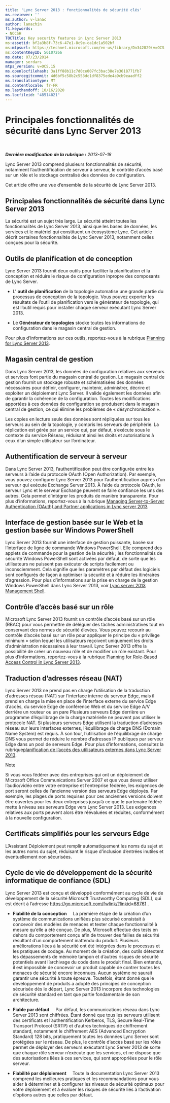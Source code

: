 ```yaml
---
title: 'Lync Server 2013 : fonctionnalités de sécurité clés'
ms.reviewer: ''
ms.author: v-lanac
author: lanachin
f1.keywords:
- NOCSH
TOCTitle: Key security features in Lync Server 2013
ms:assetid: bf2a3b8f-73c6-47e1-8c9e-ca1dc1a502bf
ms:mtpsurl: https://technet.microsoft.com/en-us/library/Dn342829(v=OCS.15)
ms:contentKeyID: 56107266
ms.date: 07/23/2014
manager: serdars
mtps_version: v=OCS.15
ms.openlocfilehash: 3a1ff88b11c7d0ce007fc3bac38e7e3618771fb7
ms.sourcegitcommit: 4d6bf5c58b2c553dc1df8375ede4a9cb9eaadff2
ms.translationtype: MT
ms.contentlocale: fr-FR
ms.lasthandoff: 10/16/2020
ms.locfileid: "48514021"
---
```

# <a name="key-security-features-in-lync-server-2013"></a>Principales fonctionnalités de sécurité dans Lync Server 2013

<div data-xmlns="http://www.w3.org/1999/xhtml">

<div class="topic" data-xmlns="http://www.w3.org/1999/xhtml" data-msxsl="urn:schemas-microsoft-com:xslt" data-cs="https://msdn.microsoft.com/">

<div data-asp="https://msdn2.microsoft.com/asp">



</div>

<div id="mainSection">

<div id="mainBody">

<span> </span>

_**Dernière modification de la rubrique :** 2013-07-18_

Lync Server 2013 comprend plusieurs fonctionnalités de sécurité, notamment l’authentification de serveur à serveur, le contrôle d’accès basé sur un rôle et le stockage centralisé des données de configuration.

Cet article offre une vue d’ensemble de la sécurité de Lync Server 2013.

<div>

## <a name="key-security-features-in-lync-server-2013"></a>Principales fonctionnalités de sécurité dans Lync Server 2013

La sécurité est un sujet très large. La sécurité atteint toutes les fonctionnalités de Lync Server 2013, ainsi que les bases de données, les services et le matériel qui constituent un écosystème Lync. Cet article décrit certaines fonctionnalités de Lync Server 2013, notamment celles conçues pour la sécurité.

<div>

## <a name="planning-and-design-tools"></a>Outils de planification et de conception

Lync Server 2013 fournit deux outils pour faciliter la planification et la conception et réduire le risque de configuration inpropre des composants de Lync Server.

  - L' **outil de planification** de la topologie automatise une grande partie du processus de conception de la topologie. Vous pouvez exporter les résultats de l’outil de planification vers le générateur de topologie, qui est l’outil requis pour installer chaque serveur exécutant Lync Server 2013.

  - Le **Générateur de topologies** stocke toutes les informations de configuration dans le magasin central de gestion.

Pour plus d’informations sur ces outils, reportez-vous à la rubrique [Planning for Lync Server 2013](lync-server-2013-planning.md).

</div>

<div>

## <a name="central-management-store"></a>Magasin central de gestion

Dans Lync Server 2013, les données de configuration relatives aux serveurs et services font partie du magasin central de gestion. Le magasin central de gestion fournit un stockage robuste et schématisées des données nécessaires pour définir, configurer, maintenir, administrer, décrire et exploiter un déploiement Lync Server. Il valide également les données afin de garantir la cohérence de la configuration. Toutes les modifications apportées à ces données de configuration se produisent dans le magasin central de gestion, ce qui élimine les problèmes de « désynchronisation ».

Les copies en lecture seule des données sont répliquées sur tous les serveurs au sein de la topologie, y compris les serveurs de périphérie. La réplication est gérée par un service qui, par défaut, s’exécute sous le contexte du service Réseau, réduisant ainsi les droits et autorisations à ceux d’un simple utilisateur sur l’ordinateur.

</div>

<div>

## <a name="server-to-server-authentication"></a>Authentification de serveur à serveur

Dans Lync Server 2013, l’authentification peut être configurée entre les serveurs à l’aide du protocole OAuth (Open Authorization). Par exemple, vous pouvez configurer Lync Server 2013 pour l’authentification auprès d’un serveur qui exécute Exchange Server 2013. À l’aide du protocole OAuth, le serveur Lync et le serveur Exchange peuvent se faire confiance les uns des autres. Cela permet d’intégrer les produits de manière transparente. Pour plus d’informations, reportez-vous à la rubrique [Managing Server-to-Server Authentication (OAuth) and Partner applications in Lync server 2013](lync-server-2013-managing-server-to-server-authentication-oauth-and-partner-applications.md)

</div>

<div>

## <a name="windows-powershell-based-management-and-web-based-management-interface"></a>Interface de gestion basée sur le Web et la gestion basée sur Windows PowerShell

Lync Server 2013 fournit une interface de gestion puissante, basée sur l’interface de ligne de commande Windows PowerShell. Elle comprend des applets de commande pour la gestion de la sécurité ; les fonctionnalités de sécurité Windows PowerShell sont activées par défaut, de sorte que les utilisateurs ne puissent pas exécuter de scripts facilement ou inconsciemment. Cela signifie que les paramètres par défaut des logiciels sont configurés de façon à optimiser la sécurité et à réduire les itinéraires d’agression. Pour plus d’informations sur la prise en charge de la gestion Windows PowerShell dans Lync Server 2013, voir [Lync server 2013 Management Shell](lync-server-2013-lync-server-management-shell.md).

</div>

<div>

## <a name="role-based-access-control-rbac"></a>Contrôle d’accès basé sur un rôle

Microsoft Lync Server 2013 fournit un contrôle d’accès basé sur un rôle (RBAC) pour vous permettre de déléguer des tâches administratives tout en conservant des normes de sécurité élevées. Vous pouvez recourir au contrôle d’accès basé sur un rôle pour appliquer le principe du « privilège minimum » selon lequel les utilisateurs reçoivent uniquement les droits d’administration nécessaires à leur travail. Lync Server 2013 offre la possibilité de créer un nouveau rôle et de modifier un rôle existant. Pour plus d’informations, reportez-vous à la rubrique [Planning for Role-Based Access Control in Lync Server 2013](lync-server-2013-planning-for-role-based-access-control.md).

</div>

</div>

<div>

## <a name="network-address-translation-nat"></a>Traduction d’adresses réseau (NAT)

Lync Server 2013 ne prend pas en charge l’utilisation de la traduction d’adresses réseau (NAT) sur l’interface interne du serveur Edge, mais il prend en charge la mise en place de l’interface externe du service Edge d’accès, du service Edge de conférence Web et du service Edge A/V derrière un routeur ou un pare Plusieurs serveurs Edge derrière un programme d’équilibrage de la charge matérielle ne peuvent pas utiliser le protocole NAT. Si plusieurs serveurs Edge utilisent la traduction d’adresses réseau sur leurs interfaces externes, l’équilibrage de charge DNS (Domain Name System) est requis. À son tour, l’utilisation de l’équilibrage de charge DNS vous permet de réduire le nombre d’adresses IP publiques par serveur Edge dans un pool de serveurs Edge. Pour plus d’informations, consultez la rubrique[planification de l’accès des utilisateurs externes dans Lync Server 2013](lync-server-2013-planning-for-external-user-access.md).

<div>


> [!NOTE]  
> Si vous vous fédérer avec des entreprises qui ont un déploiement de Microsoft Office Communications Server 2007 et que vous devez utiliser l’audio/vidéo entre votre entreprise et l’entreprise fédérée, les exigences de port seront celles de l’ancienne version des serveurs Edge déployés. Par exemple, les plages de ports requises pour ces anciennes versions doivent être ouvertes pour les deux entreprises jusqu’à ce que le partenaire fédéré mette à niveau ses serveurs Edge vers Lync Server 2013. Les exigences relatives aux ports peuvent alors être réévaluées et réduites, conformément à la nouvelle configuration.



</div>

</div>

<div>

## <a name="simplified-certificates-for-edge-servers"></a>Certificats simplifiés pour les serveurs Edge

L’Assistant Déploiement peut remplir automatiquement les noms du sujet et les autres noms du sujet, réduisant le risque d’inclusion d’entrées inutiles et éventuellement non sécurisées.

</div>

<div>

## <a name="trustworthy-computing-security-development-lifecycle-sdl"></a>Cycle de vie de développement de la sécurité informatique de confiance (SDL)

Lync Server 2013 est conçu et développé conformément au cycle de vie de développement de la sécurité Microsoft Trustworthy Computing (SDL), qui est décrit à l’adresse <https://go.microsoft.com/fwlink/?linkid=68761> .

  - **Fiabilité de la conception**     La première étape de la création d’un système de communications unifiées plus sécurisé consistait à concevoir des modèles de menaces et tester chaque fonctionnalité à mesure qu’elle a été conçue. De plus, Microsoft effectue des tests en dehors du comportement conçu afin de trouver des failles de sécurité résultant d’un comportement inattendu du produit. Plusieurs améliorations liées à la sécurité ont été intégrées dans le processus et les pratiques de codage. Au moment de la création, des outils détectent les dépassements de mémoire tampon et d’autres risques de sécurité potentiels avant l’archivage du code dans le produit final. Bien entendu, il est impossible de concevoir un produit capable de contrer toutes les menaces de sécurité encore inconnues. Aucun système ne saurait garantir une sécurité à toute épreuve. Toutefois, étant donné que le développement de produits a adopté des principes de conception sécurisée dès le départ, Lync Server 2013 incorpore des technologies de sécurité standard en tant que partie fondamentale de son architecture.

  - **Fiable par défaut**     Par défaut, les communications réseau dans Lync Server 2013 sont chiffrées. Étant donné que tous les serveurs utilisent des certificats et l’authentification Kerberos, TLS, Secure Real-Time Transport Protocol (SRTP) et d’autres techniques de chiffrement standard, notamment le chiffrement AES (Advanced Encryption Standard) 128 bits, pratiquement toutes les données Lync Server sont protégées sur le réseau. De plus, le contrôle d’accès basé sur les rôles permet de déployer des serveurs exécutant Lync Server 2013 de sorte que chaque rôle serveur n’exécute que les services, et ne dispose que des autorisations liées à ces services, qui sont appropriées pour le rôle serveur.

  - **Fiabilité par déploiement**     Toute la documentation Lync Server 2013 comprend les meilleures pratiques et les recommandations pour vous aider à déterminer et à configurer les niveaux de sécurité optimaux pour votre déploiement et à évaluer les risques de sécurité liés à l’activation d’options autres que celles par défaut.

</div>

</div>

<span> </span>

</div>

</div>

</div>

